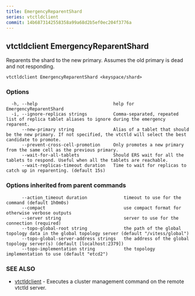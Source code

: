 ```yaml
---
title: EmergencyReparentShard
series: vtctldclient
commit: 14b6873142558358a99a68d2b5ef0ec204f3776a
---
```

## vtctldclient EmergencyReparentShard

Reparents the shard to the new primary. Assumes the old primary is dead and not responding.

```
vtctldclient EmergencyReparentShard <keyspace/shard>
```

### Options

```
  -h, --help                             help for EmergencyReparentShard
  -i, --ignore-replicas strings          Comma-separated, repeated list of replica tablet aliases to ignore during the emergency reparent.
      --new-primary string               Alias of a tablet that should be the new primary. If not specified, the vtctld will select the best candidate to promote.
      --prevent-cross-cell-promotion     Only promotes a new primary from the same cell as the previous primary.
      --wait-for-all-tablets             Should ERS wait for all the tablets to respond. Useful when all the tablets are reachable.
      --wait-replicas-timeout duration   Time to wait for replicas to catch up in reparenting. (default 15s)
```

### Options inherited from parent commands

```
      --action_timeout duration              timeout to use for the command (default 1h0m0s)
      --compact                              use compact format for otherwise verbose outputs
      --server string                        server to use for the connection (required)
      --topo-global-root string              the path of the global topology data in the global topology server (default "/vitess/global")
      --topo-global-server-address strings   the address of the global topology server(s) (default [localhost:2379])
      --topo-implementation string           the topology implementation to use (default "etcd2")
```

### SEE ALSO

* [vtctldclient](../)	 - Executes a cluster management command on the remote vtctld server.

